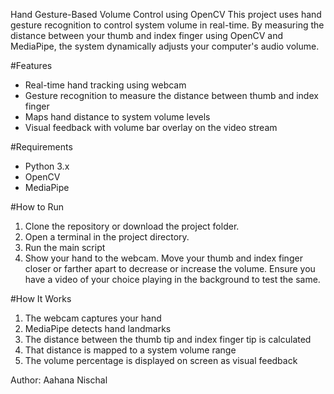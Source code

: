 Hand Gesture-Based Volume Control using OpenCV
This project uses hand gesture recognition to control system volume in real-time. By measuring the distance between your thumb and index finger using OpenCV and MediaPipe, the system dynamically adjusts your computer's audio volume.

#Features
- Real-time hand tracking using webcam
- Gesture recognition to measure the distance between thumb and index finger
- Maps hand distance to system volume levels
- Visual feedback with volume bar overlay on the video stream

#Requirements
- Python 3.x
- OpenCV
- MediaPipe

#How to Run
1. Clone the repository or download the project folder.
2. Open a terminal in the project directory.
3. Run the main script
4. Show your hand to the webcam. Move your thumb and index finger closer or farther apart to decrease or increase the volume. Ensure you have a video of your choice playing in the background to test the same.

#How It Works
1. The webcam captures your hand
2. MediaPipe detects hand landmarks
3. The distance between the thumb tip and index finger tip is calculated
4. That distance is mapped to a system volume range
5. The volume percentage is displayed on screen as visual feedback



Author: Aahana Nischal
